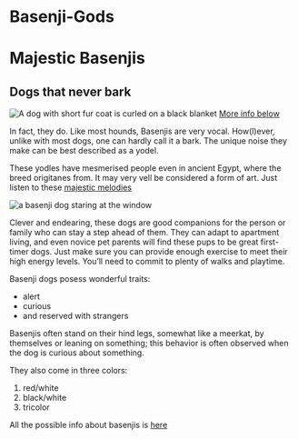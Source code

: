 # Basenji-Gods
<html>
    <head>
        <meta charset="utf-8">
        <title>Majestic Basenjis</title>
    </head>
    <h1>Majestic Basenjis</h1>
    <h2>Dogs that never bark</h2>
    <body>
        <img src="unsplash.com/photos/QV8xurqnXTs" alt="A dog with short fur coat is curled on a black blanket">
        <a href="#footer">More info below</a>
        <p>In fact, they do. Like most hounds, Basenjis are very vocal. How(l)ever, unlike with most dogs, one can hardly call it a bark. The unique noise they make can be best described as a yodel. </p>
        <p>These yodles have mesmerised people even in ancient Egypt, where the breed origitanes from. It may very vell be considered a form of art. Just listen to these <a href="https://youtu.be/HNqXYSeIrOY">majestic melodies</a></p>
        <img src="unsplash.com/photos/Jj48Cz5e0Eg" alt="a basenji dog staring at the window">
        <p>Clever and endearing, these dogs are good companions for the person or family who can stay a step ahead of them. They can adapt to apartment living, and even novice pet parents will find these pups to be great first-timer dogs. Just make sure you can provide enough exercise to meet their high energy levels. You’ll need to commit to plenty of walks and playtime.</p>
<p>Basenji dogs posess wonderful traits:</p>
<ul>
<li>alert</li>
<li>curious</li>
<li>and reserved with strangers</li>
</ul>
<p>Basenjis often stand on their hind legs, somewhat like a meerkat, by themselves or leaning on something; this behavior is often observed when the dog is curious about something.</p>
<p>They also come in three colors:</p>
<ol>
<li>red/white</li>
<li>black/white</li>
<li>tricolor</li>
</ol>
    </body>
    <footer id="footer">All the possible info about basenjis is <a href="https://en.wikipedia.org/wiki/Basenji">here</a></footer>
</html>
